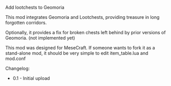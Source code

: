 Add lootchests to Geomoria

This mod integrates Geomoria and Lootchests, providing treasure in long forgotten corridors.

Optionally, it provides a fix for broken chests left behind by prior versions of Geomoria. (not implemented yet)

This mod was designed for MeseCraft.  If someone wants to fork it as a stand-alone mod, it should be very simple to edit item_table.lua and mod.conf

Changelog:

- 0.1 - Initial upload